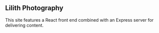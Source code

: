 ## Lilith Photography

This site features a React front end combined with an Express server for delivering content.
